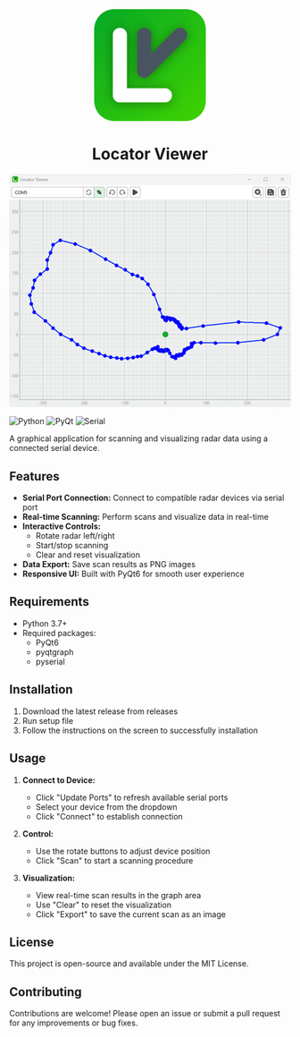 <div align="center">
    <img src="resources/app-icon.svg" alt="Logo" width="200" height="200"></a>
    <h1>Locator Viewer</h1>
</div>

<img alt="Screenshot" src="resources/screenshot.png"/>

![Python](https://img.shields.io/badge/Python-3.7%2B-blue)
![PyQt](https://img.shields.io/badge/PyQt-6-red)
![Serial](https://img.shields.io/badge/Serial%20Communication-supported-green)

A graphical application for scanning and visualizing radar data using a connected serial device.

## Features

- **Serial Port Connection:** Connect to compatible radar devices via serial port
- **Real-time Scanning:** Perform scans and visualize data in real-time
- **Interactive Controls:**
    - Rotate radar left/right
    - Start/stop scanning
    - Clear and reset visualization
- **Data Export:** Save scan results as PNG images
- **Responsive UI:** Built with PyQt6 for smooth user experience

## Requirements

- Python 3.7+
- Required packages:
    - PyQt6
    - pyqtgraph
    - pyserial

## Installation

1. Download the latest release from releases
2. Run setup file
3. Follow the instructions on the screen to successfully installation

## Usage

1. **Connect to Device:**
    - Click "Update Ports" to refresh available serial ports
    - Select your device from the dropdown
    - Click "Connect" to establish connection

2. **Control:**
    - Use the rotate buttons to adjust device position
    - Click "Scan" to start a scanning procedure

3. **Visualization:**
    - View real-time scan results in the graph area
    - Use "Clear" to reset the visualization
    - Click "Export" to save the current scan as an image

## License

This project is open-source and available under the MIT License.

## Contributing

Contributions are welcome! Please open an issue or submit a pull request for any improvements or bug fixes.

